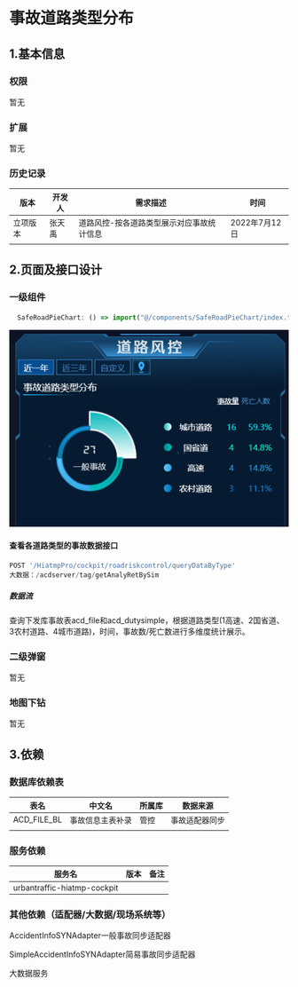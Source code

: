 # 事故道路类型分布

## 1.基本信息

### 权限

暂无

### 扩展

暂无

### 历史记录

| 版本     | 开发人 | 需求描述                                  | 时间          |
| -------- | ------ | ----------------------------------------- | ------------- |
| 立项版本 | 张天禹 | 道路风控-按各道路类型展示对应事故统计信息 | 2022年7月12日 |
|          |        |                                           |               |

## 2.页面及接口设计

### 一级组件

```javascript
  SafeRoadPieChart: () => import("@/components/SafeRoadPieChart/index.tsx")
```

![1657697647080](assets\1657697647080.png)

#### 查看各道路类型的事故数据接口

```javascript
POST '/HiatmpPro/cockpit/roadriskcontrol/queryDataByType'
大数据：/acdserver/tag/getAnalyRetBySim
```

##### 数据流

查询下发库事故表acd_file和acd_dutysimple，根据道路类型(1高速、2国省道、3农村道路、4城市道路)，时间，事故数/死亡数进行多维度统计展示。

### 二级弹窗

暂无

### 地图下钻

暂无



## 3.依赖

### 数据库依赖表

| 表名        | 中文名           | 所属库 | 数据来源       |
| ----------- | ---------------- | ------ | -------------- |
| ACD_FILE_BL | 事故信息主表补录 | 管控   | 事故适配器同步 |
|             |                  |        |                |

### 服务依赖

| 服务名                      | 版本 | 备注 |
| --------------------------- | ---- | ---- |
| urbantraffic-hiatmp-cockpit |      |      |

### 其他依赖（适配器/大数据/现场系统等）

AccidentInfoSYNAdapter一般事故同步适配器

SimpleAccidentInfoSYNAdapter简易事故同步适配器

大数据服务